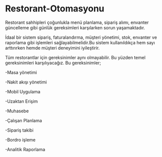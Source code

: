 # Restorant-Otomasyonu
Restorant sahhipleri çoğunlukla menü planlama,
sipariş alımı, envanter güncelleme gibi günlük
gereksimleri karşılarken sorun yaşamaktadır.

İdaal bir sistem sipariş, faturalandırma, müşteri
yönetimi, stok, envanter ve raporlama gibi
işlemleri sağlayabilmelidir.Bu sistem kullanıldıkça 
hem sayı arttırırken hemde müşteri deneyimini iyileştirir.

Tüm restorantlar için gereksinimler aynı olmayabilir.
Bu yüzden temel gereksinimleri karşılıyacağız. Bu gereksinimler;

-Masa yönetimi

-Nakit akışı yönetimi

-Mobil Uygulama

-Uzaktan Erişim

-Muhasebe

-Çalışan Planlama

-Sipariş takibi

-Bordro işleme

-Analitik Raporlama
